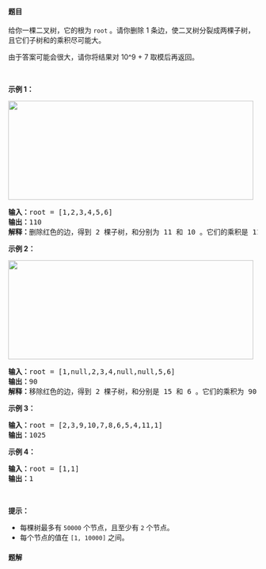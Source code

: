 #### 题目
<p>给你一棵二叉树，它的根为&nbsp;<code>root</code> 。请你删除 1 条边，使二叉树分裂成两棵子树，且它们子树和的乘积尽可能大。</p>

<p>由于答案可能会很大，请你将结果对 10^9 + 7 取模后再返回。</p>

<p>&nbsp;</p>

<p><strong>示例 1：</strong></p>

<p><strong><img alt="" src="https://assets.leetcode-cn.com/aliyun-lc-upload/uploads/2020/02/02/sample_1_1699.png" style="height: 200px; width: 495px;"></strong></p>

<pre><strong>输入：</strong>root = [1,2,3,4,5,6]
<strong>输出：</strong>110
<strong>解释：</strong>删除红色的边，得到 2 棵子树，和分别为 11 和 10 。它们的乘积是 110 （11*10）
</pre>

<p><strong>示例 2：</strong></p>

<p><img alt="" src="https://assets.leetcode-cn.com/aliyun-lc-upload/uploads/2020/02/02/sample_2_1699.png" style="height: 200px; width: 495px;"></p>

<pre><strong>输入：</strong>root = [1,null,2,3,4,null,null,5,6]
<strong>输出：</strong>90
<strong>解释：</strong>移除红色的边，得到 2 棵子树，和分别是 15 和 6 。它们的乘积为 90 （15*6）
</pre>

<p><strong>示例 3：</strong></p>

<pre><strong>输入：</strong>root = [2,3,9,10,7,8,6,5,4,11,1]
<strong>输出：</strong>1025
</pre>

<p><strong>示例 4：</strong></p>

<pre><strong>输入：</strong>root = [1,1]
<strong>输出：</strong>1
</pre>

<p>&nbsp;</p>

<p><strong>提示：</strong></p>

<ul>
	<li>每棵树最多有&nbsp;<code>50000</code>&nbsp;个节点，且至少有&nbsp;<code>2</code>&nbsp;个节点。</li>
	<li>每个节点的值在&nbsp;<code>[1, 10000]</code>&nbsp;之间。</li>
</ul>


 #### 题解